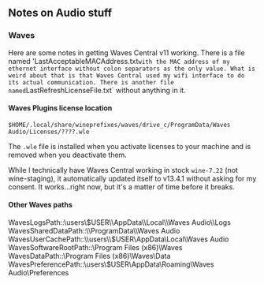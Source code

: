 ## Notes on Audio stuff

### Waves
Here are some notes in getting Waves Central v11 working. There is a file named 'LastAcceptableMACAddress.txt` with the MAC address of my ethernet interface without colon separators as the only value. What is weird about that is that Waves Central used my wifi interface to do its actual communication. There is another file named `LastRefreshLicenseFile.txt` without anything in it.

#### Waves Plugins license location
`$HOME/.local/share/wineprefixes/waves/drive_c/ProgramData/Waves Audio/Licenses/????.wle`

The `.wle` file is installed when you activate licenses to your machine and is removed when you deactivate them.


While I technically have Waves Central working in stock `wine-7.22` (not wine-staging), it automatically updated itself to v13.4.1 without asking for my consent. It works...right now, but it's a matter of time before it breaks. 

#### Other Waves paths
WavesLogsPath::\\users\\$USER\\AppData\\Local\\Waves Audio\\Logs
WavesSharedDataPath::\\ProgramData\\Waves Audio
WavesUserCachePath::\\users\\$USER\\AppData\\Local\\Waves Audio
WavesSoftwareRootPath::\\Program Files (x86)\\Waves
WavesDataPath::\\Program Files (x86)\\Waves\\Data
WavesPreferencePath::\\users\\$USER\\AppData\\Roaming\\Waves Audio\\Preferences

